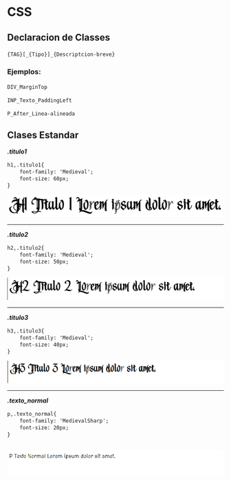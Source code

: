 
# CSS

## Declaracion de Classes

`{TAG}[_{Tipo}]_{Descriptcion-breve}`

### Ejemplos:

`DIV_MarginTop`

`INP_Texto_PaddingLeft`

`P_After_Linea-alineada`

## Clases Estandar

***.titulo1***
~~~
h1,.titulo1{
    font-family: 'Medieval';
    font-size: 60px;
}
~~~
![ImagenTitulo1](../Media/Imagenes/Titulo1.png)

---

***.titulo2***
~~~
h2,.titulo2{
    font-family: 'Medieval';
    font-size: 50px;
}
~~~
![ImagenTitulo1](../Media/Imagenes/Titulo2.png)

---

***.titulo3***
~~~
h3,.titulo3{
    font-family: 'Medieval';
    font-size: 40px;
}
~~~
![ImagenTitulo1](../Media/Imagenes/Titulo3.png)

---

***.texto_normal***
~~~
p,.texto_normal{
    font-family: 'MedievalSharp';
    font-size: 20px;
}
~~~
![ImagenTitulo1](../Media/Imagenes/TextoNormal.png)
---
